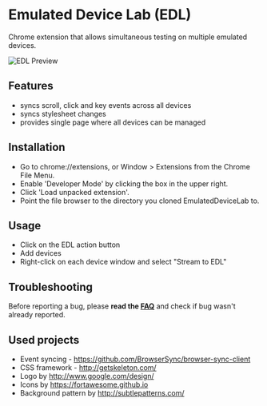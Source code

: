 # Emulated Device Lab (EDL)

Chrome extension that allows simultaneous testing on multiple emulated devices.

![EDL Preview](http://i.imgur.com/040qOyf.png)

## Features
- syncs scroll, click and key events across all devices
- syncs stylesheet changes
- provides single page where all devices can be managed

## Installation
- Go to chrome://extensions, or Window > Extensions from the Chrome File Menu.
- Enable 'Developer Mode' by clicking the box in the upper right.
- Click 'Load unpacked extension'.
- Point the file browser to the directory you cloned EmulatedDeviceLab to.

## Usage
- Click on the EDL action button
- Add devices
- Right-click on each device window and select "Stream to EDL"

## Troubleshooting
Before reporting a bug, please **read the [FAQ](https://github.com/kdzwinel/EmulatedDeviceLab/wiki/FAQ)** and check if bug wasn't already reported.

## Used projects
- Event syncing - https://github.com/BrowserSync/browser-sync-client
- CSS framework - http://getskeleton.com/
- Logo by http://www.google.com/design/
- Icons by https://fortawesome.github.io
- Background pattern by http://subtlepatterns.com/
